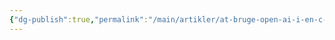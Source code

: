 ```yaml
---
{"dg-publish":true,"permalink":"/main/artikler/at-bruge-open-ai-i-en-c-app/","dgHomeLink":"false","dgShowBacklinks":"false","dgShowLocalGraph":"false","dgShowFileTree":"false","dgEnableSearch":"false","dgShowToc":"false","created":"2024-12-01T07:47:25.061+01:00"}
---
```


